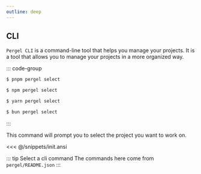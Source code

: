 ```yaml
---
outline: deep
---
```


## CLI

`Pergel CLI` is a command-line tool that helps you manage your projects. It is a tool that allows you to manage your projects in a more organized way.

::: code-group

```sh [pnpm]
$ pnpm pergel select
```

```sh [npm]
$ npm pergel select
```

```sh [yarn]
$ yarn pergel select
```

```sh [bun]
$ bun pergel select
```

:::

This command will prompt you to select the project you want to work on.

<<< @/snippets/init.ansi

::: tip Select a cli command
The commands here come from `pergel/README.json`
:::
